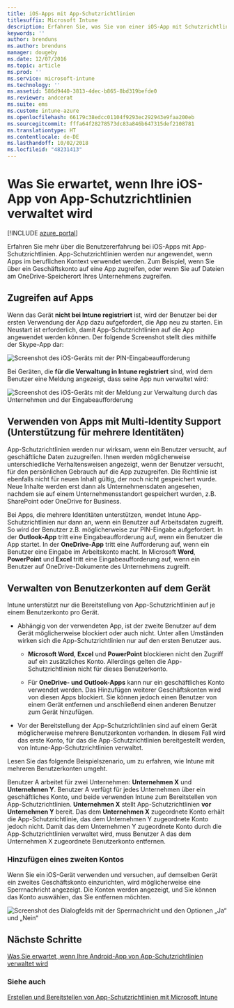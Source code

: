 ```yaml
---
title: iOS-Apps mit App-Schutzrichtlinien
titlesuffix: Microsoft Intune
description: Erfahren Sie, was Sie von einer iOS-App mit Schutzrichtlinien erwarten können.
keywords: ''
author: brenduns
ms.author: brenduns
manager: dougeby
ms.date: 12/07/2016
ms.topic: article
ms.prod: ''
ms.service: microsoft-intune
ms.technology: ''
ms.assetid: 586d9440-3813-4dec-b865-8bd319befde0
ms.reviewer: andcerat
ms.suite: ems
ms.custom: intune-azure
ms.openlocfilehash: 66179c38edcc01104f9293ec292943e9faa200eb
ms.sourcegitcommit: fffa64f28278573dc83a846b647315def2108781
ms.translationtype: HT
ms.contentlocale: de-DE
ms.lasthandoff: 10/02/2018
ms.locfileid: "48231413"
---
```

# <a name="what-to-expect-when-your-ios-app-is-managed-by-app-protection-policies"></a>Was Sie erwartet, wenn Ihre iOS-App von App-Schutzrichtlinien verwaltet wird

[!INCLUDE [azure_portal](./includes/azure_portal.md)]

Erfahren Sie mehr über die Benutzererfahrung bei iOS-Apps mit App-Schutzrichtlinien. App-Schutzrichtlinien werden nur angewendet, wenn Apps im beruflichen Kontext verwendet werden. Zum Beispiel, wenn Sie über ein Geschäftskonto auf eine App zugreifen, oder wenn Sie auf Dateien am OneDrive-Speicherort Ihres Unternehmens zugreifen.
##  <a name="accessing-apps"></a>Zugreifen auf Apps

Wenn das Gerät **nicht bei Intune registriert** ist, wird der Benutzer bei der ersten Verwendung der App dazu aufgefordert, die App neu zu starten.  Ein Neustart ist erforderlich, damit App-Schutzrichtlinien auf die App angewendet werden können. Der folgende Screenshot stellt dies mithilfe der Skype-App dar:


![Screenshot des iOS-Geräts mit der PIN-Eingabeaufforderung](./media/ios-pin-prompt.png)

Bei Geräten, die **für die Verwaltung in Intune registriert** sind, wird dem Benutzer eine Meldung angezeigt, dass seine App nun verwaltet wird:

![Screenshot des iOS-Geräts mit der Meldung zur Verwaltung durch das Unternehmen und der Eingabeaufforderung](./media/ios-managed-devices-pin-prompt.png)

##  <a name="using-apps-with-multi-identity-support"></a>Verwenden von Apps mit Multi-Identity Support (Unterstützung für mehrere Identitäten)

App-Schutzrichtlinien werden nur wirksam, wenn ein Benutzer versucht, auf geschäftliche Daten zuzugreifen. Ihnen werden möglicherweise unterschiedliche Verhaltensweisen angezeigt, wenn der Benutzer versucht, für den persönlichen Gebrauch auf die App zuzugreifen. Die Richtlinie ist ebenfalls nicht für neuen Inhalt gültig, der noch nicht gespeichert wurde. Neue Inhalte werden erst dann als Unternehmensdaten angesehen, nachdem sie auf einem Unternehmensstandort gespeichert wurden, z.B. SharePoint oder OneDrive for Business.

Bei Apps, die mehrere Identitäten unterstützen, wendet Intune App-Schutzrichtlinien nur dann an, wenn ein Benutzer auf Arbeitsdaten zugreift.  So wird der Benutzer z.B. möglicherweise zur PIN-Eingabe aufgefordert.  In der **Outlook-App** tritt eine Eingabeaufforderung auf, wenn ein Benutzer die App startet. In der **OneDrive-App** tritt eine Aufforderung auf, wenn ein Benutzer eine Eingabe im Arbeitskonto macht.  In Microsoft **Word**, **PowerPoint** und **Excel** tritt eine Eingabeaufforderung auf, wenn ein Benutzer auf OneDrive-Dokumente des Unternehmens zugreift.
##  <a name="managing-user-accounts-on-the-device"></a>Verwalten von Benutzerkonten auf dem Gerät

Intune unterstützt nur die Bereitstellung von App-Schutzrichtlinien auf je einem Benutzerkonto pro Gerät.

* Abhängig von der verwendeten App, ist der zweite Benutzer auf dem Gerät möglicherweise blockiert oder auch nicht. Unter allen Umständen wirken sich die App-Schutzrichtlinien nur auf den ersten Benutzer aus.
  * **Microsoft Word**, **Excel** und **PowerPoint** blockieren nicht den Zugriff auf ein zusätzliches Konto. Allerdings gelten die App-Schutzrichtlinien nicht für dieses Benutzerkonto.

  * Für **OneDrive- und Outlook-Apps** kann nur ein geschäftliches Konto verwendet werden.  Das Hinzufügen weiterer Geschäftskonten wird von diesen Apps blockiert.  Sie können jedoch einen Benutzer von einem Gerät entfernen und anschließend einen anderen Benutzer zum Gerät hinzufügen.

* Vor der Bereitstellung der App-Schutzrichtlinien sind auf einem Gerät möglicherweise mehrere Benutzerkonten vorhanden. In diesem Fall wird das erste Konto, für das die App-Schutzrichtlinien bereitgestellt werden, von Intune-App-Schutzrichtlinien verwaltet.


Lesen Sie das folgende Beispielszenario, um zu erfahren, wie Intune mit mehreren Benutzerkonten umgeht.

Benutzer A arbeitet für zwei Unternehmen: **Unternehmen X** und **Unternehmen Y**. Benutzer A verfügt für jedes Unternehmen über ein geschäftliches Konto, und beide verwenden Intune zum Bereitstellen von App-Schutzrichtlinien. **Unternehmen X** stellt App-Schutzrichtlinien **vor** **Unternehmen Y** bereit. Das dem **Unternehmen X** zugeordnete Konto erhält die App-Schutzrichtlinie, das dem Unternehmen Y zugeordnete Konto jedoch nicht. Damit das dem Unternehmen Y zugeordnete Konto durch die App-Schutzrichtlinien verwaltet wird, muss Benutzer A das dem Unternehmen X zugeordnete Benutzerkonto entfernen.
### <a name="adding-a-second-account"></a>Hinzufügen eines zweiten Kontos

Wenn Sie ein iOS-Gerät verwenden und versuchen, auf demselben Gerät ein zweites Geschäftskonto einzurichten, wird möglicherweise eine Sperrnachricht angezeigt.  Die Konten werden angezeigt, und Sie können das Konto auswählen, das Sie entfernen möchten.

![Screenshot des Dialogfelds mit der Sperrnachricht und den Optionen „Ja“ und „Nein“](./media/ios-switch-user.PNG)

## <a name="next-steps"></a>Nächste Schritte
[Was Sie erwartet, wenn Ihre Android-App von App-Schutzrichtlinien verwaltet wird](app-protection-enabled-apps-android.md)
### <a name="see-also"></a>Siehe auch
[Erstellen und Bereitstellen von App-Schutzrichtlinien mit Microsoft Intune](app-protection-policies.md)
